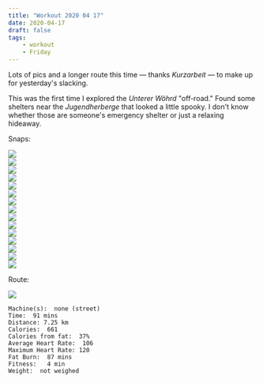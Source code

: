 ```yaml
---
title: "Workout 2020 04 17"
date: 2020-04-17
draft: false
tags: 
    - workout
    - Friday
---
```

Lots of pics and a longer route this time &mdash; thanks *Kurzarbeit* &mdash; to make up for yesterday's slacking.

This was the first time I explored the *Unterer Wöhrd* "off-road."  Found some shelters near the *Jugendherberge* that looked a little spooky.  I don't know whether those are someone's emergency shelter or just a relaxing hideaway.

Snaps:


![](/IMG_7388.JPG)  
![](/IMG_7389.JPG)  
![](/IMG_7390.JPG)  
![](/IMG_7391.JPG)  
![](/IMG_7392.JPG)  
![](/IMG_7396.JPG)  
![](/IMG_7398.JPG)  
![](/IMG_7399.JPG)  
![](/IMG_7401.JPG)  
![](/IMG_7402.JPG)  
![](/IMG_7403.JPG)  
![](/IMG_7404.JPG)  
![](/IMG_7405.JPG)  
![](/IMG_7406.JPG)  
![](/IMG_7407.JPG)  


Route:

![](/20200417.jpg)


```
Machine(s):  none (street)
Time:  91 mins
Distance: 7.25 km
Calories:  661
Calories from fat:  37%
Average Heart Rate:  106
Maximum Heart Rate: 120
Fat Burn:  87 mins
Fitness:   4 min
Weight:  not weighed
```


